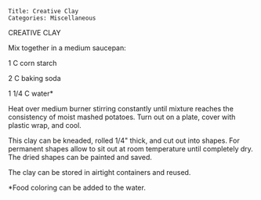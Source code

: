 ~~~ recipe-info
Title: Creative Clay
Categories: Miscellaneous
~~~

CREATIVE CLAY

Mix together in a medium saucepan:

1 C corn starch

2 C baking soda

1 1/4 C water*

Heat over medium  burner stirring constantly until mixture reaches the consistency of moist mashed
potatoes.  Turn out on a plate, cover with plastic wrap, and cool.

This clay can be kneaded, rolled 1/4" thick, and cut out into shapes.  For permanent shapes allow
to sit out at room temperature until completely dry.  The dried shapes can be painted and saved.

The clay can be stored in airtight containers and reused.

*Food coloring can be added to the water.
